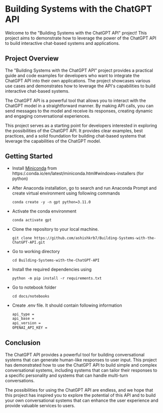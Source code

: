 # Building Systems with the ChatGPT API

Welcome to the "Building Systems with the ChatGPT API" project! This project aims to demonstrate how to leverage the power of the ChatGPT API to build interactive chat-based systems and applications.

## Project Overview

The "Building Systems with the ChatGPT API" project provides a practical guide and code examples for developers who want to integrate the ChatGPT API into their own applications. The project showcases various use cases and demonstrates how to leverage the API's capabilities to build interactive chat-based systems.

The ChatGPT API is a powerful tool that allows you to interact with the ChatGPT model in a straightforward manner. By making API calls, you can send messages to the model and receive its responses, creating dynamic and engaging conversational experiences.

This project serves as a starting point for developers interested in exploring the possibilities of the ChatGPT API. It provides clear examples, best practices, and a solid foundation for building chat-based systems that leverage the capabilities of the ChatGPT model.

## Getting Started

- Install [Miniconda](https://repo.anaconda.com/miniconda/Miniconda3-py310_23.3.1-0-Windows-x86_64.exe) from https:/.conda.io/en/latest/miniconda.html#windows-installers (for python)

- After Anaconda installation, go to search and run Anaconda Prompt and create virtual environment using following commands

    `conda create -y -n gpt python=3.11.0`

- Activate the conda environment

    `conda activate gpt`
    
- Clone the repository to your local machine. 

    `git clone https://github.com/ashishkrb7/Building-Systems-with-the-ChatGPT-API.git` 

- Go to working directory

    `cd Building-Systems-with-the-ChatGPT-API`

- Install the required dependencies using 

    `python -m pip install -r requirements.txt`

- Go to notebook folder

    `cd docs/notebooks`

- Create .env file. It should contain following information

    ```txt
    api_type = 
    api_base = 
    api_version = 
    OPENAI_API_KEY = 
    ```

## Conclusion
 
The ChatGPT API provides a powerful tool for building conversational systems that can generate human-like responses to user input. This project has demonstrated how to use the ChatGPT API to build simple and complex conversational systems, including systems that can tailor their responses to a specific personality and systems that can handle multi-turn conversations.

The possibilities for using the ChatGPT API are endless, and we hope that this project has inspired you to explore the potential of this API and to build your own conversational systems that can enhance the user experience and provide valuable services to users.